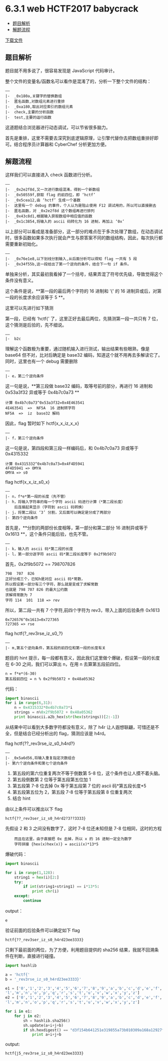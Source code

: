# 6.3.1 web HCTF2017 babycrack

- [题目解析](#题目解析)
- [解题流程](#解题流程)

[下载文件](../src/writeup/6.3.1_web_hctf2017_babycrack)

## 题目解析

题目就不用多说了，很容易发现是 JavaScript 代码审计。

整个文件的变量名/函数名可以看作是混淆了的，分析一下整个文件的结构：

```text
——
|-  _0x180a,关键字的替换数组
|-  匿名函数,对数组元素进行重排
|-  _0xa180,取出对应索引的数组元素
|-  check,主要的分析函数
|-  test,主要的运行函数
```

这道题结合浏览器进行动态调试，可以节省很多脑力。

首先是重排，这里不需要去深究到底逻辑原理，让引擎代替你去把数组重排好即可。结合程序员计算器和 CyberChef 分析更加方便。

## 解题流程

这样我们可以直接进入 check 函数进行分析。

```text
——
|-  _0x2e2f8d,又一次进行数组混淆，得到一个新数组
|-  _0x50559f,获取 flag 的前四位，即 ‘hctf’
|-  _0x5cea12,由 ‘hctf’ 生成一个基数
|-  这里有一个 debug 的事件，个人认为是阻止使用 F12 调试用的，所以可以直接删去
|-  匿名函数，对 _0x2e2f8d 这个数组再进行排列
|-  _0x43c8d1,根据输入获取数组中相应值的函数
|-  _0x1c3854,将输入的 ascii 码转化为 16 进制，再加上 ‘0x’
```

以上部分可以看成是准备部分，这一部分的难点在于多次处理了数组，在动态调试时，很多函数如果多次执行就会产生与原答案不同的数组结构，因此，每次执行都需要重新初始化。

```text
——
|-  _0x76e1e8,以下划线分割输入,从后面分析可以得知 flag 一共有 5 段
|-  _0x34f55b,这一段给出了第一个逆向的条件，结合下一句 if 条件。
```

单独来分析，其实最初我看掉了一个括号，结果弄混了符号优先级，导致觉得这个条件没有意义。

这个条件是说，**第一段的最后两个字符的 16 进制和 ‘{’ 的 16 进制异或后，对第一段的长度求余应该等于 5 **。

这里可以先进行如下猜测

第一段，已经有 ‘hctf{’ 了，这里正好去最后两位，先猜测第一段一共只有 7 位，这个猜测是后验的，先不细说。

```text
——
|-  b2c
```

理解这个函数极为重要，通过随机输入进行测试，输出结果有些眼熟，像是 base64 但不对，比对后确定是 base32 编码，知道这个就不用再去多解读它了。同时，这里也有一个 debug 需要删除

```text
——
|- e，第二个逆向条件
```

这一句是说，**第三段做 base32 编码，取等号前的部分，再进行 16 进制和 0x53a3f32 异或等于 0x4b7c0a73 **

```text
计算 0x4b7c0a73^0x53a3f32=0x‭4E463541‬
‭4E463541  =>  NF5A  16 进制转字符
NF5A  =>  iz  base32 解码
```

因此，flag 暂时如下 hctf{x\_x\_iz\_x\_x}

```text
——
|- f，第三个逆向条件
```

这一句是说，第四段和第三段一样编码后，和 0x4b7c0a73 异或等于 0x4315332

```text
计算 0x4315332^0x4b7c0a73=0x‭4F4D5941
4F4D5941 => OMYA
OMYA => s0
```

flag hctf{x\_x\_iz\_s0\_x}

```text
——
|- n，f*e*第一段的长度（先不管）
|- h，将输入字符串的每一个字符 ascii 码进行计算（*第二段长度）
    后连接起来显示（字符到 ascii 码转换）
|- j，将第二段以 ‘3’ 分割，又后面可以确定是分成了两部分
|- 第四个逆向条件
```

首先是，**分割的两部份长度相等，第一部分和第二部分 16 进制异或等于 0x1613 **，这个条件只能后验，也先不管。

```text
——
|- k，输入的 ascii 码*第二段的长度
|- l，第一部分逐字符 ascii 码*第二段长度等于 0x2f9b5072
```

首先，0x2f9b5072 == 798707826‬

```text
798  707  826
正好分成三个，已知h是对应 ascii 码*常数，
所以假设第一部分有三个字符，那么就是变成了求解常数
也就是 798 707 826 的最大公约数
求解得常数为 7
字符 114  101  118 => rev
```

所以，第二段一共有 7 个字符,前四个字符为 rev3，带入上面的后验条件 0x1613

```text
0x726576^0x1613=0x‭727365
727365 => rse
```

flag hctf{?\_rev3rse\_iz\_s0\_?}

```text
——
|- m,第五个逆向条件，第五段的前四位和第一段的长度有关
```

题目的 hint 提示，每一段都有意义，因此我们这里做个爆破，假设第一段的长度在 6-30 之间，我们可以算出 n，在用 n 去算第五段前四位。

```text
n = f*e*(6-30)
第五段前四位 = n % 0x2f9b5072 + 0x48a05362
```

代码：

```python
import binascii
for i in range(6,31):
    n = 0x4315332*0x4b7c0a73*i
    strings = n%0x2f9b5072 + 0x48a05362
    print binascii.a2b_hex(str(hex(strings))[2:-1])
```

从结果中可以看到大多数字符都没有意义，除了 h4r 让人遐想联翩，可惜还是不全，但是结合已经分析出的 flag，猜测应该是 h4rd。

flag hctf{??\_rev3rse\_iz\_s0\_h4rd?}

```text
——
|- _0x5a6d56,将输入重复指定次数组合
|- 第六个逆向条件和第七个逆向条件
```

1. 第五段的第六位重复两次不等于倒数第 5-8 位，这个条件也让人摸不着头脑。
2. 第五段倒数第 2 位等于第五段第五位加 1
3. 第五段第 7-8 位去掉 0x 等于第五段第 7 位的 ascii 码\*第五段长度\*5
4. 第五段第五位为 2，第五段 7-8 位等于第五段第 8 位重复两次
5. 结合 hint

由以上条件可以推出以下 flag

```text
hctf{??_rev3ser_iz_s0_h4rd2?3??3333}
```

先假设 2 和 3 之间没有数字了，这时 7-8 位还未知但是 7-8 位相同，这时的方程

```text
    而且在这里，由于直接把 0x 去掉，所以 x 的 16 进制一定全为数字
    字符拼接 {hex(x)hex(x)} = ascii(x)*13*5
```

爆破代码：

```python
import binascii

for i in range(1,128):
    string1 = hex(i)[2:]
    try:
        if int(string1+string1) == i*13*5:
            print chr(i)
    except:
        continue
```

output：

```text
e
```

验证前面的后验条件可以确定如下 flag

```text
hctf{??_rev3ser_iz_s0_h4rd23ee3333}
```

只剩下最前面的两位，为了方便，利用题目提供的 sha256 结果，我就不回溯条件在判断，直接进行碰撞。

```python
import hashlib

a = 'hctf{'  
b = '_rev3rse_iz_s0_h4rd23ee3333}'

e1 = ['0','1','2','3','4','5','6','7','8','9','a','b','c','d','e','f','g','h','i','j','k',
'l','m','n','o','p','q','r','s','t','u','v','w','x','y','z']
e2 = ['0','1','2','3','4','5','6','7','8','9','a','b','c','d','e','f','g','h','i','j','k',
'l','m','n','o','p','q','r','s','t','u','v','w','x','y','z']

for i in e1:
    for j in e2:
        sh = hashlib.sha256()
        sh.update(a+i+j+b)
        if sh.hexdigest() == "d3f154b641251e319855a73b010309a168a12927f3873c97d2e5163ea5cbb443":
            print a+i+j+b
```

output:

```text
hctf{j5_rev3rse_iz_s0_h4rd23ee3333}
```
